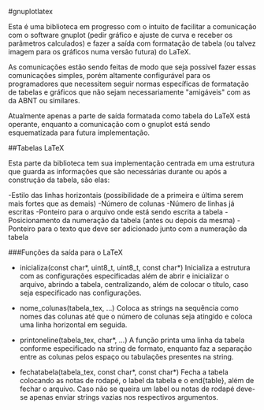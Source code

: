 #gnuplotlatex

 Esta é uma biblioteca em progresso com o
intuito de facilitar a comunicação com o
software gnuplot (pedir gráfico e ajuste
de curva e receber os parâmetros calculados)
e fazer a saída com formatação de tabela
(ou talvez imagem para os gráficos numa
versão futura) do LaTeX.

 As comunicações estão sendo feitas de modo
que seja possível fazer essas comunicações
simples, porém altamente configurável para os
programadores que necessitem seguir normas
específicas de formatação de tabelas e gráficos
que não sejam necessariamente "amigáveis" com
as da ABNT ou similares.

 Atualmente apenas a parte de saída formatada
como tabela do LaTeX está operante, enquanto
a comunicação com o gnuplot está sendo
esquematizada para futura implementação.

##Tabelas LaTeX

 Esta parte da biblioteca tem sua implementação
centrada em uma estrutura que guarda as
informações que são necessárias durante ou após
a construção da tabela, são elas:

 -Estilo das linhas horizontais (possibilidade
de a primeira e última serem mais fortes que
as demais)
 -Número de colunas
 -Número de linhas já escritas
 -Ponteiro para o arquivo onde está sendo
escrita a tabela
 -Posicionamento da numeração da tabela (antes
ou depois da mesma)
 -Ponteiro para o texto que deve ser adicionado
junto com a numeração da tabela

###Funções da saída para o LaTeX

 - inicializa(const char\*, uint8\_t, uint8\_t, const char\*)
  Inicializa a estrutura com as configurações especificadas
  além de abrir e inicializar o arquivo, abrindo a tabela,
  centralizando, além de colocar o título, caso seja
  especificado nas configurações.

 - nome\_colunas(tabela\_tex, ...)
  Coloca as strings na sequência como nomes das colunas até
  que o número de colunas seja atingido e coloca uma linha
  horizontal em seguida.

 - printoneline(tabela\_tex, char\*, ...)
  A função printa uma linha da tabela conforme especificado
  na string de formato, enquanto faz a separação entre as
  colunas pelos espaço ou tabulações presentes na string.

 - fechatabela(tabela\_tex, const char\*, const char\*)
  Fecha a tabela colocando as notas de rodapé, o label
  da tabela e o end{table}, além de fechar o arquivo.
  Caso não se queira um label ou notas de rodapé deve-se
  apenas enviar strings vazias nos respectivos argumentos.
